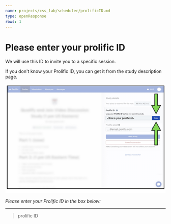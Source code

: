 ```yaml
---
name: projects/css_lab/scheduler/prolificID.md
type: openResponse
rows: 1
---
```


# Please enter your prolific ID

We will use this ID to invite you to a specific session.

If you don't know your Prolific ID, you can get it from the study description page.

![Prolific ID Instructions](shared/id_instructions/Prolific_ID.jpg)

_Please enter your Prolific ID in the box below:_

---

> prolific ID

